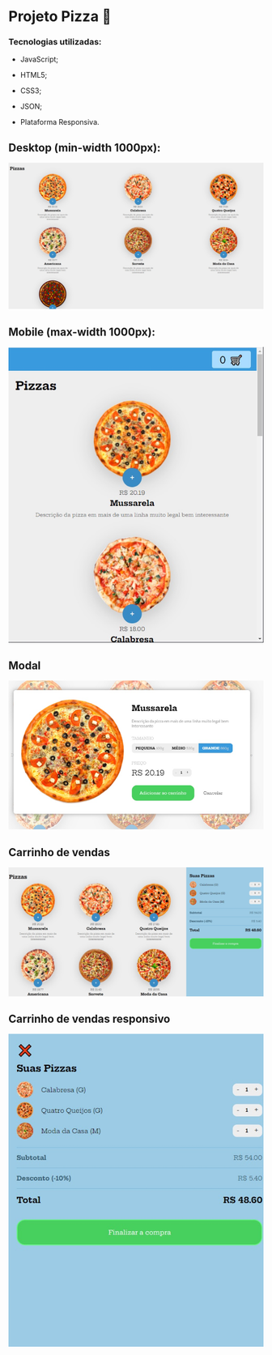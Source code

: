 # Projeto Pizza :pizza:

### Tecnologias utilizadas:

* JavaScript;

* HTML5;

* CSS3;

* JSON;

* Plataforma Responsiva.

  

## Desktop (min-width 1000px):

![Projeto para Desktop](images\screenshots\pc.jpg)

## Mobile (max-width 1000px):

![Projeto Mobile](images\screenshots\tablet.jpg)



## Modal

![Modal](images\screenshots\modal.jpg)



## Carrinho de vendas

![Carrinho de vendas](images\screenshots\pc-carrinho.jpg)



## Carrinho de vendas responsivo

![Carrinho Responsivo](images\screenshots\mobile-carrinho.jpg)

